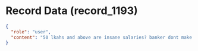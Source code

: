 # Record Data (record_1193)

```json
{
  "role": "user",
  "content": "50 lkahs and above are insane salaries? banker dont make that much? what about lawyers and doctors?\n"
}
```
